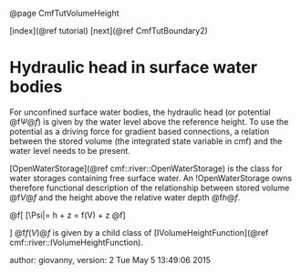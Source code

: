 @page CmfTutVolumeHeight

[index](@ref tutorial) [next](@ref CmfTutBoundary2)

# Hydraulic head in surface water bodies

For unconfined surface water bodies, the hydraulic head (or potential
@f$\Psi@f$) is given by the water level above the reference height. To
use the potential as a driving force for gradient based connections, a
relation between the stored volume (the integrated state variable in
cmf) and the water level needs to be present.

[OpenWaterStorage](@ref cmf::river::OpenWaterStorage) is the class for
water storages containing free surface water. An \!OpenWaterStorage owns
therefore functional description of the relationship between stored
volume @f$V@f$ and the height above the relative water depth
@f$h@f$.


@f[
[\Psi|= h + z = f(V) + z
@f]

\] @f$f(V)@f$ is given by a child class of
[IVolumeHeightFunction](@ref cmf::river::IVolumeHeightFunction).

author: giovanny, version: 2 Tue May 5 13:49:06 2015
